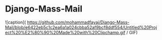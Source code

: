 # Django-Mass-Mail

![caption](
https://github.com/mohammadfayaj/Django-Mass-Mail/blob/e6422eb5c1c2ea6a1a024cbba52af9bcf8ddf554/Untitled%20Project%20%E2%80%90%20Made%20with%20Clipchamp.gif / GIF)
